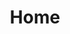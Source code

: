---
title: Home
en:
  sections:
    - type: hero_section
      title: Welcome to the Engineering Students Society
      subtitle: >-
        The Engineering Students' Society is an organization run by students, for students. Our aim is to provide you, a uOttawa engineering student, with services, fun events, and much more! Want to know more? Click below for more information!
      actions:
        - label: Learn More
          url: /about/who-are-we
          style: primary
        - label: Get Involved
          url: /about/join-our-team
          style: secondary
      align: left
      image: images/site-drawing.svg
      image_alt: SITE Building Drawing
      image_position: right
      has_background: true
      background:
        background_color: white

    - type: banner_section
      slides:
        - src/data/banner-slides/slide-1.yaml
        - src/data/banner-slides/slide-2.yaml
        - src/data/banner-slides/slide-3.yaml
        # - src/data/banner-slides/slide-4.yaml

    - type: page_map_section
      title: Quick Access
      cards:
        - title: Important Documents
          description: >-
            Want to know more about the ESS’ constitution? Curious about our internal operations? Click here to access all the ESS’ most important documents!
          icon: documents_icon
          link: /resources/important-documents
  
        - title: Office Hours
          description: >-
            Want to know when you can purchase some patches or print your documents? Click here to access ESS office hours!
          icon: office-hours_icon
          link: /resources/office-hours
          
        - title: Services
          description: >-
            Need to rent a locker? Want to buy some cool ESS merch? Click here to learn about the services available to you as an ESS member!
          icon: services_icon
          link: /services

fr:
  sections:
    - type: hero_section
      title: Bienvenue à l'association des étudiants en génie
      subtitle: >-
        L’Association des étudiants en génie est une organisation dirigée par des étudiants, pour des étudiants. Notre objectif est de vous offrir, en tant qu'étudiant en génie de l'Université d'Ottawa, des services, des événements amusants et bien plus encore! Vous voulez en savoir plus? Cliquez ci-dessous pour plus d'informations!
      actions:
        - label: Apprendre plus
          url: /about/who-are-we
          style: primary
        - label: Impliquez-vous
          url: /about/join-our-team
          style: secondary
      align: left
      image: images/site-drawing.svg
      image_alt: SITE Building Drawing
      image_position: right
      has_background: true
      background:
        background_color: white
        
    - type: banner_section
      slides:
        - src/data/banner-slides/slide-1.yaml
        - src/data/banner-slides/slide-2.yaml
        - src/data/banner-slides/slide-3.yaml
        # - src/data/banner-slides/slide-4.yaml

    - type: page_map_section
      title: Accès rapide
      cards:
        - title: Document Importants
          description: >-
            Voulez-vous en savoir plus sur la constitution de l’AÉG ? Êtes-vous curieux de connaître nos opérations internes ? Cliquez ici pour accèder toutes les documents importants de l’AÉG!
          icon: documents_icon
          link: /resources/important-documents
  
        - title: Ressources
          description: >-
            Vous voulez savoir quand vous pouvez acheter des patchs ou imprimer vos documents ? Cliquez ici pour accéder aux heures de bureau de l'ESS !
          icon: office-hours_icon
          link: /resources/office-hours
          
        - title: Services
          description: >-
            Vous avez besoin de louer un casier ? Voulez-vous acheter de la marchandise AÉG ? Cliquez ici pour en apprendre plus au sujet des services disponibles à vous comme membre de l’AÉG!
          icon: services_icon
          link: /services      
          
seo:
  title: ESS/AEG
  description: Welcome to the Engineering Student Society website
  extra:
    - name: 'og:type'
      value: website
      keyName: property
    - name: 'og:title'
      value: Welcome to uOttawa's Engineering Student Society website
      keyName: property
    - name: 'og:description'
      value: The Engineering Students' Society is an organization run by students, for students. Our aim is to provide you, a uOttawa engineering student, with services, fun events, and much more! Want to know more? Click below for more information!
      keyName: property
    - name: 'og:image'
      value: images/ess-logo.jpeg
      keyName: property
      relativeUrl: true
    - name: 'twitter:card'
      value: summary_large_image
    - name: 'twitter:title'
      value: Welcome to uOttawa's Engineering Student Society website
    - name: 'twitter:description'
      value: The Engineering Students' Society is an organization run by students, for students. Our aim is to provide you, a uOttawa engineering student, with services, fun events, and much more! Want to know more? Click below for more information!
    - name: 'twitter:image'
      value: images/ess-logo.jpeg
      relativeUrl: true

template: advanced
---